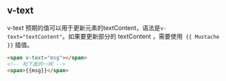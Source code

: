 
## v-text
v-text 预期的值可以用于更新元素的textContent，语法是`v-text="textContent"`。如果要更新部分的 textContent ，需要使用` {{ Mustache }}` 插值。

```html
<span v-text="msg"></span>
<!-- 和下面的一样 -->
<span>{{msg}}</span>
```